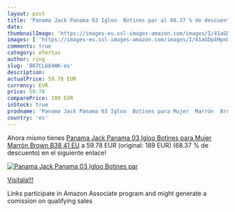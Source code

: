 ```yaml
---
layout: post
title: 'Panama Jack Panama 03 Igloo  Botines par al 68.37 % de descuento'
date: 
thumbnailImage: 'https://images-eu.ssl-images-amazon.com/images/I/41aGDp4HpnL._SL200_.jpg'
images: [ 'https://images-eu.ssl-images-amazon.com/images/I/41aGDp4HpnL._SL200_.jpg' ]
comments: true
category: ofertas
author: ring
slug: 'B07CL684WK-es'
description:
actualPrice: 59.78 EUR
currency: EUR
price: 59.78
comparePrice: 189 EUR
inStock: true
prodname: 'Panama Jack Panama 03 Igloo  Botines para Mujer  Marrón  Brown B38   41 EU'
country: 'es'
---
```


Ahora mismo tienes [Panama Jack Panama 03 Igloo  Botines para Mujer  Marrón  Brown B38   41 EU](https://www.amazon.es/dp/B07CL684WK/?tag=tolees-21) a 59.78 EUR (original: 189 EUR) (68.37 %  de descuento) en el siguiente enlace!

[![Panama Jack Panama 03 Igloo  Botines par](https://images-eu.ssl-images-amazon.com/images/I/41aGDp4HpnL._SL200_.jpg)](https://www.amazon.es/dp/B07CL684WK/?tag=tolees-21)

[Visítala!!!](https://www.amazon.es/dp/B07CL684WK/?tag=tolees-21)

Links participate in Amazon Associate program and might generate a comission on qualifying sales
